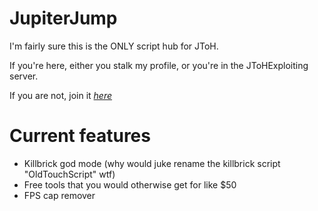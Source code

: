 # JupiterJump
I'm fairly sure this is the ONLY script hub for JToH.

If you're here, either you stalk my profile, or you're in the JToHExploiting server.

If you are not, join it *[here](https://discord.gg/wXW2Y5xcq5)*

# Current features
- Killbrick god mode (why would juke rename the killbrick script "OldTouchScript" wtf)
- Free tools that you would otherwise get for like $50
- FPS cap remover
